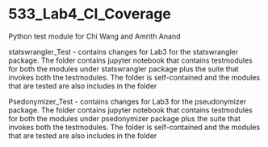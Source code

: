 # 533_Lab4_CI_Coverage
Python test module for Chi Wang and Amrith Anand
  
statswrangler_Test - contains changes for Lab3 for the statswrangler package. The folder contains jupyter notebook that contains testmodules for both the modules under statswrangler package plus the suite that invokes both the testmodules. The folder is self-contained and the modules that are tested are also includes in the folder  
  
Psedonymizer_Test - contains changes for Lab3 for the pseudonymizer package. The folder contains jupyter notebook that contains testmodules for both the modules under psedonymizer package plus the suite that invokes both the testmodules. The folder is self-contained and the modules that are tested are also includes in the folder  
